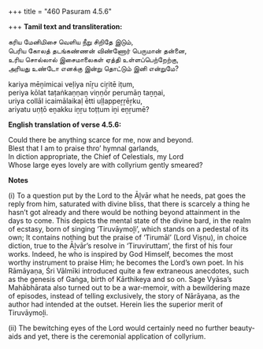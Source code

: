 +++
title = "460 Pasuram 4.5.6"

+++
**Tamil text and transliteration:**

கரிய மேனிமிசை வெளிய நீறு சிறிதே இடும்,  
பெரிய கோலத் தடங்கண்ணன் விண்ணோர் பெருமான் தன்னை,  
உரிய சொல்லால் இசைமாலைகள் ஏத்தி உள்ளப்பெற்றேற்கு,  
அரியது உண்டோ எனக்கு இன்று தொட்டும் இனி என்றுமே?

kariya mēṉimicai veḷiya nīṟu ciṟitē iṭum,  
periya kōlat taṭaṅkaṇṇaṉ viṇṇōr perumāṉ taṉṉai,  
uriya collāl icaimālaikaḷ ētti uḷḷappeṟṟēṟku,  
ariyatu uṇṭō eṉakku iṉṟu toṭṭum iṉi eṉṟumē?

**English translation of verse 4.5.6:**

Could there be anything scarce for me, now and beyond.  
Blest that I am to praise thro’ hymnal garlands,  
In diction appropriate, the Chief of Celestials, my Lord  
Whose large eyes lovely are with collyrium gently smeared?

**Notes**

\(i\) To a question put by the Lord to the Āḻvār what he needs, pat goes the reply from him, saturated with divine bliss, that there is scarcely a thing he hasn’t got already and there would be nothing beyond attainment in the days to come. This depicts the mental state of the divine bard, in the realm of ecstasy, born of singing ‘Tiruvāymoḻi’, which stands on a pedestal of its own; It contains nothing but the praise of ‘Tirumāl’ (Lord Viṣṇu), in choice diction, true to the Āḻvār’s resolve in ‘Tiruviruttam’, the first of his four works. Indeed, he who is inspired by God Himself, becomes the most worthy instrument to praise Him; he becomes the Lord’s own poet. In his Rāmāyaṇa, Śri Vālmīki introduced quite a few extraneous anecdotes, such as the genesis of Gaṅga, birth of Kārthikeya and so on. Sage Vyāsa’s Mahābhārata also turned out to be a war-memoir, with a bewildering maze of episodes, instead of telling exclusively, the story of Nārāyaṇa, as the author had intended at the outset. Herein lies the superior merit of Tiruvāymoḻi.

\(ii\) The bewitching eyes of the Lord would certainly need no further beauty-aids and yet, there is the ceremonial application of collyrium.



